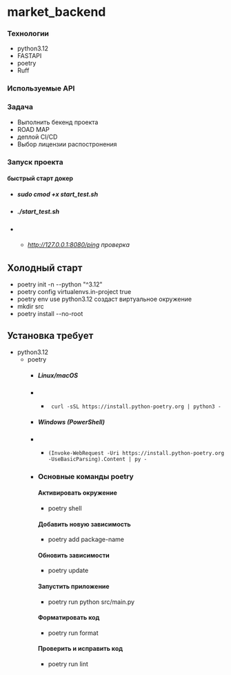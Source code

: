 # market_backend

### Технологии
- python3.12
- FASTAPI 
- poetry 
- Ruff 
### Используемые API


### Задача
- Выполнить бекенд проекта
- ROAD MAP 
- деплой CI/CD
- Выбор лицензии распостронения 


### Запуск проекта
#### быстрый старт докер
  + #####  sudo cmod +x start_test.sh 
  + #####  ./start_test.sh
- * ###### http://127.0.0.1:8080/ping проверка
## Холодный старт
- poetry init -n --python "^3.12"
- poetry config virtualenvs.in-project true
- poetry env use python3.12 создаст виртуальное окружение
- mkdir src
- poetry install --no-root

## Установка требует
  * python3.12
    * poetry
        * ##### Linux/macOS
        - *      curl -sSL https://install.python-poetry.org | python3 -
        * ##### Windows (PowerShell)
        - *     (Invoke-WebRequest -Uri https://install.python-poetry.org -UseBasicParsing).Content | py -
        * ### Oсновные команды poetry
          #### Активировать окружение
          - poetry shell
          #### Добавить новую зависимость
          - poetry add package-name
          #### Обновить зависимости
          - poetry update
          #### Запустить приложение
          - poetry run python src/main.py 
          #### Форматировать код
          - poetry run format
          #### Проверить и исправить код
          - poetry run lint